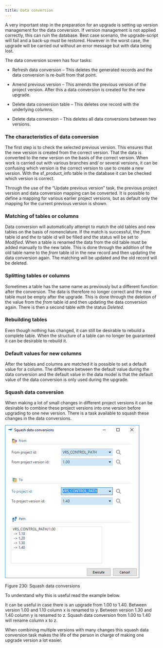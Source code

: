 ```yaml
---
title: Data conversion
---
```


A very important step in the preparation for an upgrade is setting up version management for the data conversion. If version management is not applied correctly, this can ruin the database. Best case scenario, the upgrade-script will fail and a back-up must be restored. However in the worst case, the upgrade will be carried out without an error message but with data being lost.

The data conversion screen has four tasks:

  - Refresh data conversion – This deletes the generated records and the data conversion is re-built from that point.

  - Amend previous version – This amends the previous version of the project version. After this a data conversion is created for the new upgrade.

  - Delete data conversion table – This deletes one record with the underlying columns.

  - Delete data conversion – This deletes all data conversions between two versions.

### The characteristics of data conversion

The first step is to check the selected previous version. This ensures that the new version is created from the correct version. That the data is converted to the new version on the basis of the correct version. When work is carried out with various branches and/ or several versions, it can be confusing which version is the correct version to use to create a new version. With the sf\_product\_info table in the database it can be checked which version is correct.

Through the use of the “Update previous version” task, the previous project version and data conversion mapping can be converted. It is possible to define a ​​mapping for various earlier project versions, but as default only the mapping for the current previous version is shown.

### Matching of tables or columns

Data conversion will automatically attempt to match the old tables and new tables on the basis of nomenclature. If the match is successful, the *from* table id and the *to* table id will be filled and the status will be set to *Modified*. When a table is renamed the data from the old table must be added manually to the new table. This is done through the addition of the old table name to the *from* table id in the new record and then updating the data conversion again. The matching will be updated and the old record will be deleted.

### Splitting tables or columns

Sometimes a table has the same name as previously but a different function after the conversion. The data is therefore no longer correct and the new table must be empty after the upgrade. This is done through the deletion of the value from the *from* table id and then updating the data conversion again. There is then a second table with the status *Deleted*.

### Rebuilding tables

Even though nothing has changed, it can still be desirable to rebuild a complete table. When the structure of a table can no longer be guaranteed it can be desirable to rebuild it. 

### Default values for new columns

After the tables and columns are matched it is possible to set a default value for a column. The difference between the default value during the data conversion and the default value in the data model is that the default value of the data conversion is only used during the upgrade.​

### Squash data conversion

When making a lot of small changes in different project versions it can be desirable to combine these project versions into one version before upgrading to one new version. There is a task available to squash these changes in the data conversions.

![](../assets/sf/image304.png)

Figure 230: Squash data conversions

To understand why this is useful read the example below.

It can be useful in case there is an upgrade from 1.00 to 1.40. Between version 1.00 and 1.10 column x is renamed to y. Between version 1.30 and 1.40 column y is renamed to z. Squash data conversion from 1.00 to 1.40 will rename column x to z.

When combining multiple versions with many changes this squash data conversion task makes the life of the person in charge of making one upgrade version a lot easier.
